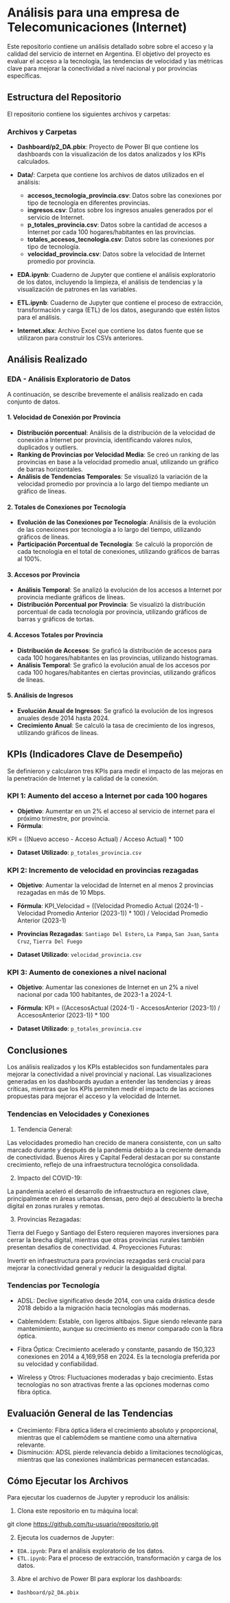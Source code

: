 # Análisis para una empresa de Telecomunicaciones (Internet)

Este repositorio contiene un análisis detallado sobre sobre el acceso y la calidad del servicio de internet en Argentina.
El objetivo del proyecto es evaluar el acceso a la tecnología, las tendencias de velocidad y las métricas clave para mejorar la conectividad a nivel nacional y por provincias específicas.

## Estructura del Repositorio

El repositorio contiene los siguientes archivos y carpetas:

### Archivos y Carpetas

- **Dashboard/p2_DA.pbix**: Proyecto de Power BI que contiene los dashboards con la visualización de los datos analizados y los KPIs calculados.
  
- **Data/**: Carpeta que contiene los archivos de datos utilizados en el análisis:
  - **accesos_tecnologia_provincia.csv**: Datos sobre las conexiones por tipo de tecnología en diferentes provincias.
  - **ingresos.csv**: Datos sobre los ingresos anuales generados por el servicio de Internet.
  - **p_totales_provincia.csv**: Datos sobre la cantidad de accesos a Internet por cada 100 hogares/habitantes en las provincias.
  - **totales_accesos_tecnologia.csv**: Datos sobre las conexiones por tipo de tecnología.
  - **velocidad_provincia.csv**: Datos sobre la velocidad de Internet promedio por provincia.

- **EDA.ipynb**: Cuaderno de Jupyter que contiene el análisis exploratorio de los datos, incluyendo la limpieza, el análisis de tendencias y la visualización de patrones en las variables.
  
- **ETL.ipynb**: Cuaderno de Jupyter que contiene el proceso de extracción, transformación y carga (ETL) de los datos, asegurando que estén listos para el análisis.

- **Internet.xlsx**: Archivo Excel que contiene los datos fuente que se utilizaron para construir los CSVs anteriores.

## Análisis Realizado

### EDA - Análisis Exploratorio de Datos

A continuación, se describe brevemente el análisis realizado en cada conjunto de datos.

#### 1. Velocidad de Conexión por Provincia
   - **Distribución porcentual**: Análisis de la distribución de la velocidad de conexión a Internet por provincia, identificando valores nulos, duplicados y outliers.
   - **Ranking de Provincias por Velocidad Media**: Se creó un ranking de las provincias en base a la velocidad promedio anual, utilizando un gráfico de barras horizontales.
   - **Análisis de Tendencias Temporales**: Se visualizó la variación de la velocidad promedio por provincia a lo largo del tiempo mediante un gráfico de líneas.

#### 2. Totales de Conexiones por Tecnología
   - **Evolución de las Conexiones por Tecnología**: Análisis de la evolución de las conexiones por tecnología a lo largo del tiempo, utilizando gráficos de líneas.
   - **Participación Porcentual de Tecnología**: Se calculó la proporción de cada tecnología en el total de conexiones, utilizando gráficos de barras al 100%.

#### 3. Accesos por Provincia
   - **Análisis Temporal**: Se analizó la evolución de los accesos a Internet por provincia mediante gráficos de líneas.
   - **Distribución Porcentual por Provincia**: Se visualizó la distribución porcentual de cada tecnología por provincia, utilizando gráficos de barras y gráficos de tortas.

#### 4. Accesos Totales por Provincia
   - **Distribución de Accesos**: Se graficó la distribución de accesos para cada 100 hogares/habitantes en las provincias, utilizando histogramas.
   - **Análisis Temporal**: Se graficó la evolución anual de los accesos por cada 100 hogares/habitantes en ciertas provincias, utilizando gráficos de líneas.

#### 5. Análisis de Ingresos
   - **Evolución Anual de Ingresos**: Se graficó la evolución de los ingresos anuales desde 2014 hasta 2024.
   - **Crecimiento Anual**: Se calculó la tasa de crecimiento de los ingresos, utilizando gráficos de líneas.

## KPIs (Indicadores Clave de Desempeño)

Se definieron y calcularon tres KPIs para medir el impacto de las mejoras en la penetración de Internet y la calidad de la conexión.

### KPI 1: Aumento del acceso a Internet por cada 100 hogares
- **Objetivo**: Aumentar en un 2% el acceso al servicio de internet para el próximo trimestre, por provincia.
- **Fórmula**: 

KPI = ((Nuevo acceso - Acceso Actual) / Acceso Actual) * 100

- **Dataset Utilizado**: `p_totales_provincia.csv`

### KPI 2: Incremento de velocidad en provincias rezagadas
- **Objetivo**: Aumentar la velocidad de Internet en al menos 2 provincias rezagadas en más de 10 Mbps.
- **Fórmula**:
KPI_Velocidad = ((Velocidad Promedio Actual (2024-1) - Velocidad Promedio Anterior (2023-1)) * 100) / Velocidad Promedio Anterior (2023-1)

- **Provincias Rezagadas**: `Santiago Del Estero`, `La Pampa`, `San Juan`, `Santa Cruz`, `Tierra Del Fuego`
- **Dataset Utilizado**: `velocidad_provincia.csv`

### KPI 3: Aumento de conexiones a nivel nacional
- **Objetivo**: Aumentar las conexiones de Internet en un 2% a nivel nacional por cada 100 habitantes, de 2023-1 a 2024-1.
- **Fórmula**:
KPI = ((AccesosActual (2024-1) - AccesosAnterior (2023-1)) / AccesosAnterior (2023-1)) * 100

- **Dataset Utilizado**: `p_totales_provincia.csv`

## Conclusiones

Los análisis realizados y los KPIs establecidos son fundamentales para mejorar la conectividad a nivel provincial y nacional. Las visualizaciones generadas en los dashboards ayudan a entender las tendencias y áreas críticas, mientras que los KPIs permiten medir el impacto de las acciones propuestas para mejorar el acceso y la velocidad de Internet.

### Tendencias en Velocidades y Conexiones
1. Tendencia General:

Las velocidades promedio han crecido de manera consistente, con un salto marcado durante y después de la pandemia debido a la creciente demanda de conectividad.
Buenos Aires y Capital Federal destacan por su constante crecimiento, reflejo de una infraestructura tecnológica consolidada.

2. Impacto del COVID-19:

La pandemia aceleró el desarrollo de infraestructura en regiones clave, principalmente en áreas urbanas densas, pero dejó al descubierto la brecha digital en zonas rurales y remotas.

3. Provincias Rezagadas:

Tierra del Fuego y Santiago del Estero requieren mayores inversiones para cerrar la brecha digital, mientras que otras provincias rurales también presentan desafíos de conectividad.
4. Proyecciones Futuras:

Invertir en infraestructura para provincias rezagadas será crucial para mejorar la conectividad general y reducir la desigualdad digital.


### Tendencias por Tecnología
- ADSL:
Declive significativo desde 2014, con una caída drástica desde 2018 debido a la migración hacia tecnologías más modernas.

- Cablemódem:
Estable, con ligeros altibajos. Sigue siendo relevante para mantenimiento, aunque su crecimiento es menor comparado con la fibra óptica.

- Fibra Óptica:
Crecimiento acelerado y constante, pasando de 150,323 conexiones en 2014 a 4,169,958 en 2024. Es la tecnología preferida por su velocidad y confiabilidad.

- Wireless y Otros:
Fluctuaciones moderadas y bajo crecimiento. Estas tecnologías no son atractivas frente a las opciones modernas como fibra óptica.

## Evaluación General de las Tendencias

- Crecimiento:
Fibra óptica lidera el crecimiento absoluto y proporcional, mientras que el cablemódem se mantiene como una alternativa relevante.
- Disminución:
ADSL pierde relevancia debido a limitaciones tecnológicas, mientras que las conexiones inalámbricas permanecen estancadas.


## Cómo Ejecutar los Archivos

Para ejecutar los cuadernos de Jupyter y reproducir los análisis:

1. Clona este repositorio en tu máquina local:

git clone https://github.com/tu-usuario/repositorio.git


2. Ejecuta los cuadernos de Jupyter:
- `EDA.ipynb`: Para el análisis exploratorio de los datos.
- `ETL.ipynb`: Para el proceso de extracción, transformación y carga de los datos.

3. Abre el archivo de Power BI para explorar los dashboards:
- `Dashboard/p2_DA.pbix`




